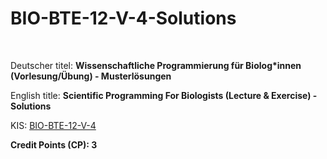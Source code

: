 # BIO-BTE-12-V-4-Solutions

<br>

Deutscher titel: **Wissenschaftliche Programmierung für Biolog*innen (Vorlesung/Übung) - Musterlösungen**

English title: **Scientific Programming For Biologists (Lecture & Exercise) - Solutions**

KIS: [BIO-BTE-12-V-4](https://www.kis.uni-kl.de/campus/all/event.asp?gguid=0xD702B068C88449BEAF7C4E9C1EEE592D&tguid=0xA0CC12CC38514E09833533E643742D94)

**Credit Points (CP): 3**